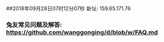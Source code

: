 ##2018年09月28日07时12分07秒 新址: 159.65.171.76
### 兔友常见问题及解答: https://github.com/wanggonging/d/blob/w/FAQ.md
